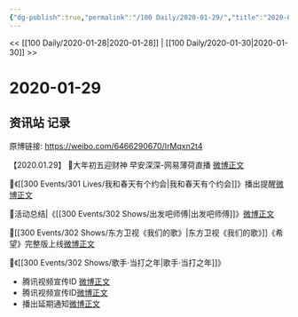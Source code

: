 ```yaml
---
{"dg-publish":true,"permalink":"/100 Daily/2020-01-29/","title":"2020-01-29","created":"2023-04-02T18:35:14.271+08:00","updated":"2023-04-02T18:35:48.324+08:00"}
---
```



<< [[100 Daily/2020-01-28\|2020-01-28]] | [[100 Daily/2020-01-30\|2020-01-30]] >>

# 2020-01-29

## 资讯站 记录

原博链接: https://weibo.com/6466290670/IrMqxn2t4

【2020.01.29】
🎵大年初五迎财神
早安深深-网易薄荷直播
[微博正文](https://m.weibo.cn/6466290670/4465992182369512)

🎵《[[300 Events/301 Lives/我和春天有个约会\|我和春天有个约会]]》播出提醒[微博正文](https://m.weibo.cn/6466290670/4466038764806313)

🎵活动总结|《[[300 Events/302 Shows/出发吧师傅\|出发吧师傅]]》[微博正文](https://m.weibo.cn/6466290670/4466080339122037)

🎵[[300 Events/302 Shows/东方卫视《我们的歌》\|东方卫视《我们的歌》]]《希望》完整版上线[微博正文](https://m.weibo.cn/6466290670/4466054392239981)

🎵《[[300 Events/302 Shows/歌手·当打之年\|歌手·当打之年]]》
- 腾讯视频宣传ID [微博正文](https://m.weibo.cn/6466290670/4466080237914702)
- 腾讯视频宣传ID[微博正文](https://m.weibo.cn/6466290670/4466074461933674)
- 播出延期通知[微博正文](https://m.weibo.cn/6466290670/4466162799147926)
